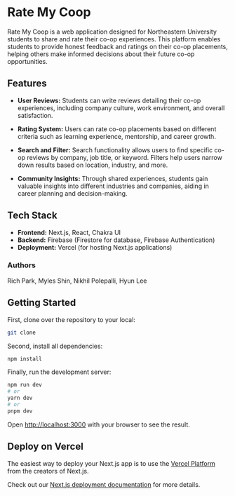 # Rate My Coop

Rate My Coop is a web application designed for Northeastern University students to share and rate their co-op experiences. This platform enables students to provide honest feedback and ratings on their co-op placements, helping others make informed decisions about their future co-op opportunities.

## Features

- **User Reviews:** Students can write reviews detailing their co-op experiences, including company culture, work environment, and overall satisfaction.
  
- **Rating System:** Users can rate co-op placements based on different criteria such as learning experience, mentorship, and career growth.

- **Search and Filter:** Search functionality allows users to find specific co-op reviews by company, job title, or keyword. Filters help users narrow down results based on location, industry, and more.

- **Community Insights:** Through shared experiences, students gain valuable insights into different industries and companies, aiding in career planning and decision-making.

## Tech Stack

- **Frontend:** Next.js, React, Chakra UI
- **Backend:** Firebase (Firestore for database, Firebase Authentication)
- **Deployment:** Vercel (for hosting Next.js applications)


### Authors

Rich Park, Myles Shin, Nikhil Polepalli, Hyun Lee

## Getting Started
First, clone over the repository to your local:

```bash
git clone
```

Second, install all dependencies:

```bash
npm install
```

Finally, run the development server:

```bash
npm run dev
# or
yarn dev
# or
pnpm dev
```

Open [http://localhost:3000](http://localhost:3000) with your browser to see the result.

## Deploy on Vercel

The easiest way to deploy your Next.js app is to use the [Vercel Platform](https://vercel.com/new?utm_medium=default-template&filter=next.js&utm_source=create-next-app&utm_campaign=create-next-app-readme) from the creators of Next.js.

Check out our [Next.js deployment documentation](https://nextjs.org/docs/deployment) for more details.
